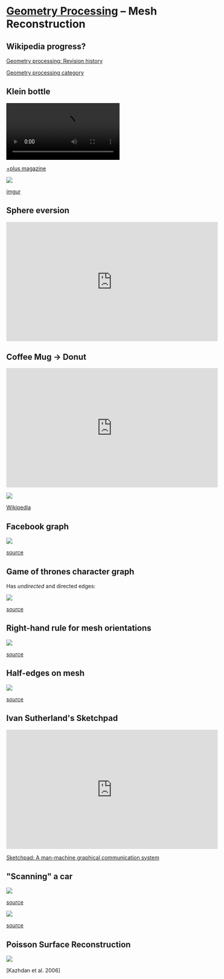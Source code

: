 # [Geometry Processing](../index.html) – Mesh Reconstruction

## Wikipedia progress?

[Geometry processing: Revision history](https://en.wikipedia.org/w/index.php?title=Geometry_processing&action=history)

[Geometry processing category](https://en.wikipedia.org/wiki/Category:Geometry_processing)

## Klein bottle

<video controls loop autoplay>
<source src=videos/klein-bottle.m4v>
</video>

[+plus magazine](https://plus.maths.org/content/introducing-klein-bottle)

![](images/klein-bottle.gif)

[imgur](http://imgur.com/2QvVTzp)


## Sphere eversion

<iframe width="560" height="315"
src="https://www.youtube.com/embed/R_w4HYXuo9M" frameborder="0"
allowfullscreen></iframe>

## Coffee Mug → Donut

<iframe width="560" height="315"
src="https://www.youtube.com/embed/9NlqYr6-TpA?start=43" frameborder="0"
allowfullscreen></iframe>

![](images/coffee-mug-to-donut.gif)

[Wikipedia](https://en.wikipedia.org/wiki/Genus\_(mathematics))

## Facebook graph

![](images/facebook-graph.jpg)

[source](https://admin.mashable.com/wp-content/uploads/2010/12/fb-relationships-full.jpg)


## Game of thrones character graph

Has _undirected_ and directed edges:

![](images/game-of-thrones-graph.png)

[source](http://cdn.collider.com/wp-content/uploads/2016/06/game-of-thrones-jon-snow-legacy.png)

## Right-hand rule for mesh orientations

![](images/right-hand-rule.jpg)

[source](https://raw.githubusercontent.com/alecjacobson/geometry-processing-introduction/master/images/right-hand-rule.jpg)

## Half-edges on mesh

![](images/half-edges-on-mesh.jpg)

[source](https://raw.githubusercontent.com/alecjacobson/geometry-processing-introduction/master/images/half-edges.jpg)


## Ivan Sutherland's Sketchpad

<iframe width="560" height="315"
src="https://www.youtube.com/embed/USyoT_Ha_bA?start=354" frameborder="0"
allowfullscreen></iframe>

[Sketchpad: A man-machine graphical communication system](https://www.cl.cam.ac.uk/techreports/UCAM-CL-TR-574.pdf)

## "Scanning" a car

![](images/sutherland-measuring-a-beetle.jpg)

[source](http://iasl.uni-muenchen.de/links/GCAPDF/GCAPDF-IV.2e.html)

![](images/sutherland-measuring-a-beetle-02.jpg)

[source](http://www.computerhistory.org/revolution/computer-graphics-music-and-art/15/206)

## Poisson Surface Reconstruction

![](images/armadillo-poisson-surface-reconstruction.jpg)

[Kazhdan et al. 2006]

